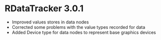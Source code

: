 # RDataTracker 3.0.1

* Improved values stores in data nodes
* Corrected some problems with the value types recorded for data
* Added Device type for data nodes to represent base graphics devices
